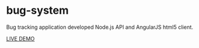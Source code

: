 bug-system
==========

Bug tracking application developed Node.js API and AngularJS html5 client.

[LIVE DEMO](http://bugs-luisbravoa.rhcloud.com)
